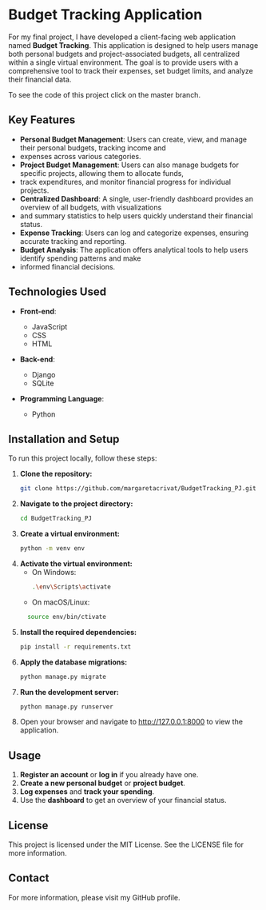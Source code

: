 # Budget Tracking Application

For my final project, I have developed a client-facing web application named **Budget Tracking**. This application is 
designed to help users manage both personal budgets and project-associated budgets, all centralized within a single 
virtual environment. The goal is to provide users with a comprehensive tool to track their expenses, set budget limits, 
and analyze their financial data.

To see the code of this project click on the master branch. 

## Key Features
- **Personal Budget Management**: Users can create, view, and manage their personal budgets, tracking income and 
- expenses across various categories.
- **Project Budget Management**: Users can also manage budgets for specific projects, allowing them to allocate funds, 
- track expenditures, and monitor financial progress for individual projects.
- **Centralized Dashboard**: A single, user-friendly dashboard provides an overview of all budgets, with visualizations 
- and summary statistics to help users quickly understand their financial status.
- **Expense Tracking**: Users can log and categorize expenses, ensuring accurate tracking and reporting.
- **Budget Analysis**: The application offers analytical tools to help users identify spending patterns and make 
- informed financial decisions.

## Technologies Used
- **Front-end**: 
  - JavaScript
  - CSS
  - HTML
  
- **Back-end**: 
  - Django
  - SQLite
  
- **Programming Language**: 
  - Python

## Installation and Setup
To run this project locally, follow these steps:

1. **Clone the repository:**
   ```bash
   git clone https://github.com/margaretacrivat/BudgetTracking_PJ.git

2. **Navigate to the project directory:**
   ```bash
   cd BudgetTracking_PJ

3. **Create a virtual environment:**
   ```bash
   python -m venv env

4. **Activate the virtual environment:**
   - On Windows:
      ```bash
      .\env\Scripts\activate
     
   - On macOS/Linux: 
    ```bash
      source env/bin/ctivate
   
5. **Install the required dependencies:**
   ```bash
   pip install -r requirements.txt

6. **Apply the database migrations:**
   ```bash
   python manage.py migrate
   
7. **Run the development server:**
   ```bash
   python manage.py runserver
   
8. Open your browser and navigate to http://127.0.0.1:8000 to view the application.

## Usage

1. **Register an account** or **log in** if you already have one.
2. **Create a new personal budget** or **project budget**.
3. **Log expenses** and **track your spending**.
4. Use the **dashboard** to get an overview of your financial status.

## License

This project is licensed under the MIT License. See the LICENSE file for more information.

## Contact

For more information, please visit my GitHub profile.
